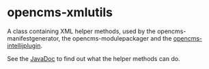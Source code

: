 opencms-xmlutils
================

A class containing XML helper methods, used by the opencms-manifestgenerator, the opencms-modulepackager and the
[opencms-intellijplugin](https://github.com/mediaworx/opencms-intellijplugin).

See the [JavaDoc](http://mediaworx.github.io/opencms-xmlutils/javadoc/) to find out what the helper methods can do.
